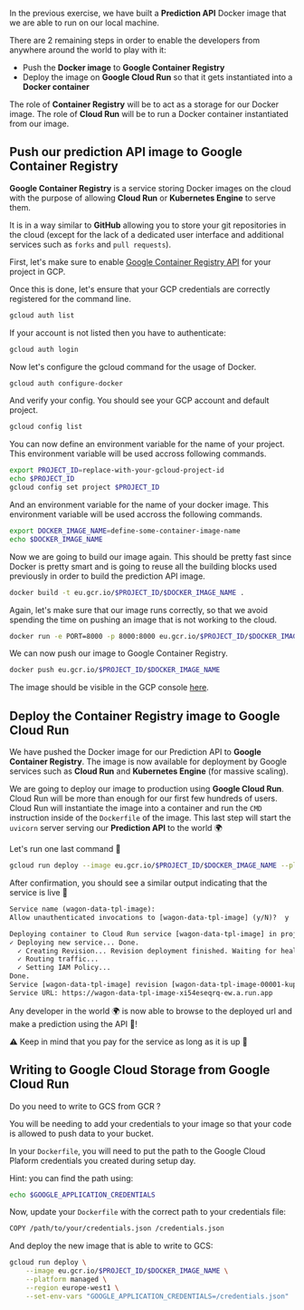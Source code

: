 
In the previous exercise, we have built a **Prediction API** Docker image that we are able to run on our local machine.

There are 2 remaining steps in order to enable the developers from anywhere around the world to play with it:
- Push the **Docker image** to **Google Container Registry**
- Deploy the image on **Google Cloud Run** so that it gets instantiated into a **Docker container**

The role of **Container Registry** will be to act as a storage for our Docker image.
The role of **Cloud Run** will be to run a Docker container instantiated from our image.

## Push our prediction API image to Google Container Registry

**Google Container Registry** is a service storing Docker images on the cloud with the purpose of allowing **Cloud Run** or **Kubernetes Engine** to serve them.

It is in a way similar to **GitHub** allowing you to store your git repositories in the cloud (except for the lack of a dedicated user interface and additional services such as `forks` and `pull requests`).

First, let's make sure to enable [Google Container Registry API](https://console.cloud.google.com/flows/enableapi?apiid=containerregistry.googleapis.com&redirect=https://cloud.google.com/container-registry/docs/quickstart) for your project in GCP.

Once this is done, let's ensure that your GCP credentials are correctly registered for the command line.

``` bash
gcloud auth list
```

If your account is not listed then you have to authenticate:

``` bash
gcloud auth login
```

Now let's configure the gcloud command for the usage of Docker.

``` bash
gcloud auth configure-docker
```

And verify your config. You should see your GCP account and default project.

``` bash
gcloud config list
```

You can now define an environment variable for the name of your project.
This environment variable will be used accross following commands.

``` bash
export PROJECT_ID=replace-with-your-gcloud-project-id
echo $PROJECT_ID
gcloud config set project $PROJECT_ID
```

And an environment variable for the name of your docker image.
This environment variable will be used accross the following commands.

``` bash
export DOCKER_IMAGE_NAME=define-some-container-image-name
echo $DOCKER_IMAGE_NAME
```

Now we are going to build our image again.
This should be pretty fast since Docker is pretty smart and is going to reuse all the building blocks used previously in order to build the prediction API image.

``` bash
docker build -t eu.gcr.io/$PROJECT_ID/$DOCKER_IMAGE_NAME .
```

Again, let's make sure that our image runs correctly, so that we avoid spending the time on pushing an image that is not working to the cloud.

``` bash
docker run -e PORT=8000 -p 8000:8000 eu.gcr.io/$PROJECT_ID/$DOCKER_IMAGE_NAME
```

We can now push our image to Google Container Registry.

``` bash
docker push eu.gcr.io/$PROJECT_ID/$DOCKER_IMAGE_NAME
```

The image should be visible in the GCP console [here](https://console.cloud.google.com/gcr/).

## Deploy the Container Registry image to Google Cloud Run

We have pushed the Docker image for our Prediction API to **Google Container Registry**. The image is now available for deployment by Google services such as **Cloud Run** and **Kubernetes Engine** (for massive scaling).

We are going to deploy our image to production using **Google Cloud Run**. Cloud Run will be more than enough for our first few hundreds of users. Cloud Run will instantiate the image into a container and run the `CMD` instruction inside of the `Dockerfile` of the image. This last step will start the `uvicorn` server serving our **Prediction API** to the world 🌍

Let's run one last command 🤞

``` bash
gcloud run deploy --image eu.gcr.io/$PROJECT_ID/$DOCKER_IMAGE_NAME --platform managed --region europe-west1
```

After confirmation, you should see a similar output indicating that the service is live 🎉

``` txt
Service name (wagon-data-tpl-image):
Allow unauthenticated invocations to [wagon-data-tpl-image] (y/N)?  y

Deploying container to Cloud Run service [wagon-data-tpl-image] in project [le-wagon-data] region [europe-west1]
✓ Deploying new service... Done.
  ✓ Creating Revision... Revision deployment finished. Waiting for health check to begin.
  ✓ Routing traffic...
  ✓ Setting IAM Policy...
Done.
Service [wagon-data-tpl-image] revision [wagon-data-tpl-image-00001-kup] has been deployed and is serving 100 percent of traffic.
Service URL: https://wagon-data-tpl-image-xi54eseqrq-ew.a.run.app
```

Any developer in the world 🌍 is now able to browse to the deployed url and make a prediction using the API 🤖!

⚠️ Keep in mind that you pay for the service as long as it is up 💸

## Writing to Google Cloud Storage from Google Cloud Run

Do you need to write to GCS from GCR ?

You will be needing to add your credentials to your image so that your code is allowed to push data to your bucket.

In your `Dockerfile`, you will need to put the path to the Google Cloud Plaform credentials you created during setup day.

Hint: you can find the path using:

``` bash
echo $GOOGLE_APPLICATION_CREDENTIALS
```

Now, update your `Dockerfile` with the correct path to your credentials file:

``` bash
COPY /path/to/your/credentials.json /credentials.json
```

And deploy the new image that is able to write to GCS:

``` bash
gcloud run deploy \
    --image eu.gcr.io/$PROJECT_ID/$DOCKER_IMAGE_NAME \
    --platform managed \
    --region europe-west1 \
    --set-env-vars "GOOGLE_APPLICATION_CREDENTIALS=/credentials.json"
```
